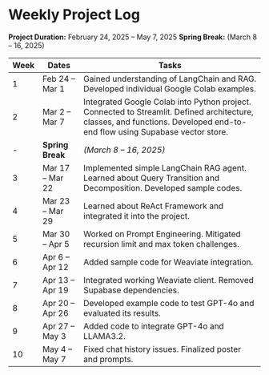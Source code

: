 # Weekly Project Log

**Project Duration:** February 24, 2025 – May 7, 2025
**Spring Break:** (March 8 – 16, 2025)

| Week | Dates            | Tasks                                                                                                                                                                     |
| ---- | ---------------- | ------------------------------------------------------------------------------------------------------------------------------------------------------------------------- |
| 1    | Feb 24 – Mar 1   | Gained understanding of LangChain and RAG. Developed individual Google Colab examples.                                                                                    |
| 2    | Mar 2 – Mar 7    | Integrated Google Colab into Python project. Connected to Streamlit. Defined architecture, classes, and functions. Developed end-to-end flow using Supabase vector store. |
| -    | **Spring Break** | *(March 8 – 16, 2025)*                                                                                                                                                    |
| 3    | Mar 17 – Mar 22  | Implemented simple LangChain RAG agent. Learned about Query Transition and Decomposition. Developed sample codes.                                                         |
| 4    | Mar 23 – Mar 29  | Learned about ReAct Framework and integrated it into the project.                                                                                                         |
| 5    | Mar 30 – Apr 5   | Worked on Prompt Engineering. Mitigated recursion limit and max token challenges.                                                                                         |
| 6    | Apr 6 – Apr 12   | Added sample code for Weaviate integration.                                                                                                                               |
| 7    | Apr 13 – Apr 19  | Integrated working Weaviate client. Removed Supabase dependencies.                                                                                                        |
| 8    | Apr 20 – Apr 26  | Developed example code to test GPT-4o and evaluated its results.                                                                                                          |
| 9    | Apr 27 – May 3   | Added code to integrate GPT-4o and LLAMA3.2.                                                                                                                              |
| 10   | May 4 – May 7    | Fixed chat history issues. Finalized poster and prompts.                                                                                                                  |
